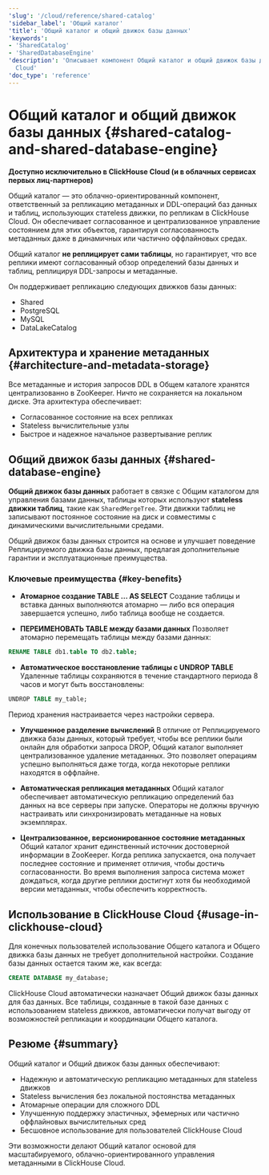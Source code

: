 ```yaml
---
'slug': '/cloud/reference/shared-catalog'
'sidebar_label': 'Общий каталог'
'title': 'Общий каталог и общий движок базы данных'
'keywords':
- 'SharedCatalog'
- 'SharedDatabaseEngine'
'description': 'Описывает компонент Общий каталог и общий движок базы данных в ClickHouse
  Cloud'
'doc_type': 'reference'
---
```



# Общий каталог и общий движок базы данных {#shared-catalog-and-shared-database-engine}

**Доступно исключительно в ClickHouse Cloud (и в облачных сервисах первых лиц-партнеров)**

Общий каталог — это облачно-ориентированный компонент, ответственный за репликацию метаданных и DDL-операций баз данных и таблиц, использующих статeless движки, по репликам в ClickHouse Cloud. Он обеспечивает согласованное и централизованное управление состоянием для этих объектов, гарантируя согласованность метаданных даже в динамичных или частично оффлайновых средах.

Общий каталог **не реплицирует сами таблицы**, но гарантирует, что все реплики имеют согласованный обзор определений базы данных и таблиц, реплицируя DDL-запросы и метаданные.

Он поддерживает репликацию следующих движков базы данных:

- Shared
- PostgreSQL
- MySQL
- DataLakeCatalog

## Архитектура и хранение метаданных {#architecture-and-metadata-storage}

Все метаданные и история запросов DDL в Общем каталоге хранятся централизованно в ZooKeeper. Ничто не сохраняется на локальном диске. Эта архитектура обеспечивает:

- Согласованное состояние на всех репликах
- Stateless вычислительные узлы
- Быстрое и надежное начальное развертывание реплик

## Общий движок базы данных {#shared-database-engine}

**Общий движок базы данных** работает в связке с Общим каталогом для управления базами данных, таблицы которых используют **stateless движки таблиц**, такие как `SharedMergeTree`. Эти движки таблиц не записывают постоянное состояние на диск и совместимы с динамическими вычислительными средами.

Общий движок базы данных строится на основе и улучшает поведение Реплицируемого движка базы данных, предлагая дополнительные гарантии и эксплуатационные преимущества.

### Ключевые преимущества {#key-benefits}

- **Атомарное создание TABLE ... AS SELECT**
  Создание таблицы и вставка данных выполняются атомарно — либо вся операция завершается успешно, либо таблица вообще не создается.

- **ПЕРЕИМЕНОВАТЬ TABLE между базами данных**
  Позволяет атомарно перемещать таблицы между базами данных:
```sql
RENAME TABLE db1.table TO db2.table;
```

- **Автоматическое восстановление таблицы с UNDROP TABLE**
  Удаленные таблицы сохраняются в течение стандартного периода 8 часов и могут быть восстановлены:
```sql
UNDROP TABLE my_table;
```
  Период хранения настраивается через настройки сервера.

- **Улучшенное разделение вычислений**
  В отличие от Реплицируемого движка базы данных, который требует, чтобы все реплики были онлайн для обработки запроса DROP, Общий каталог выполняет централизованное удаление метаданных. Это позволяет операциям успешно выполняться даже тогда, когда некоторые реплики находятся в оффлайне.

- **Автоматическая репликация метаданных**
  Общий каталог обеспечивает автоматическую репликацию определений баз данных на все серверы при запуске. Операторы не должны вручную настраивать или синхронизировать метаданные на новых экземплярах.

- **Централизованное, версионированное состояние метаданных**
  Общий каталог хранит единственный источник достоверной информации в ZooKeeper. Когда реплика запускается, она получает последнее состояние и применяет отличия, чтобы достичь согласованности. Во время выполнения запроса система может дождаться, когда другие реплики достигнут хотя бы необходимой версии метаданных, чтобы обеспечить корректность.

## Использование в ClickHouse Cloud {#usage-in-clickhouse-cloud}

Для конечных пользователей использование Общего каталога и Общего движка базы данных не требует дополнительной настройки. Создание базы данных остается таким же, как всегда:

```sql
CREATE DATABASE my_database;
```

ClickHouse Cloud автоматически назначает Общий движок базы данных для баз данных. Все таблицы, созданные в такой базе данных с использованием stateless движков, автоматически получат выгоду от возможностей репликации и координации Общего каталога.

## Резюме {#summary}

Общий каталог и Общий движок базы данных обеспечивают:

- Надежную и автоматическую репликацию метаданных для stateless движков
- Stateless вычисления без локальной постоянства метаданных
- Атомарные операции для сложного DDL
- Улучшенную поддержку эластичных, эфемерных или частично оффлайновых вычислительных сред
- Бесшовное использование для пользователей ClickHouse Cloud

Эти возможности делают Общий каталог основой для масштабируемого, облачно-ориентированного управления метаданными в ClickHouse Cloud.
